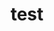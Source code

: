 ---
title: test
slug: hoge
tag: ['test', 'hoge']
image: next.jpeg
created_at: 2021-10-17 22:17:05
description: hoge-article
---
